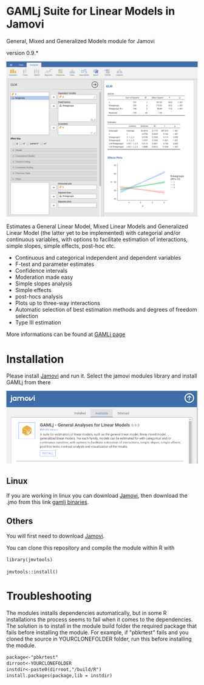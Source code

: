 # GAMLj Suite for Linear Models in Jamovi

General, Mixed and Generalized Models module for Jamovi

version 0.9.*

<img src="docs/i1.png" class="img-responsive" alt="">


Estimates a General Linear Model, Mixed Linear Models and Generalized Linear Model (the latter yet to be implemented) with categorial and/or continuous variables, with options to facilitate estimation of interactions, simple slopes, simple effects, post-hoc etc.


* Continuous and categorical independent and dependent variables
* F-test and parameter estimates
* Confidence intervals
* Moderation made easy
* Simple slopes analysis
* Simple effects
* post-hocs analysis
* Plots up to three-way interactions
* Automatic selection of best estimation methods and degrees of freedom selection
* Type III estimation

More informations can be found at [GAMLj page](https://mcfanda.github.io/gamlj_docs/)

# Installation

Please install [Jamovi](https://www.jamovi.org/download.html) and run it. Select the jamovi modules library and install GAMLj from there

<img src="docs/glm/install.png" class="img-responsive" alt="">


## Linux

If you are working in linux you can download [Jamovi](https://www.jamovi.org/download.html), then download the .jmo from this link [gamlj binaries](https://github.com/mcfanda/binaries/blob/master/gamlj_linux.jmo).


## Others

You will first need to download [Jamovi](https://www.jamovi.org/download.html). 


You can clone this repository and compile the module within R with 

```
library(jmvtools)

jmvtools::install()

```

# Troubleshooting

The modules installs dependencies automatically, but in some R installations the process seems to fail when it comes to the dependencies. The solution is to install in the module build folder the required package that fails before installing the module. For example, if "pbkrtest" fails and you cloned the source in YOURCLONEFOLDER folder, run this before installing the module.


```
package<-"pbkrtest"
dirroot<-YOURCLONEFOLDER
instdir<-paste0(dirroot,"/build/R")
install.packages(package,lib = instdir)


```



